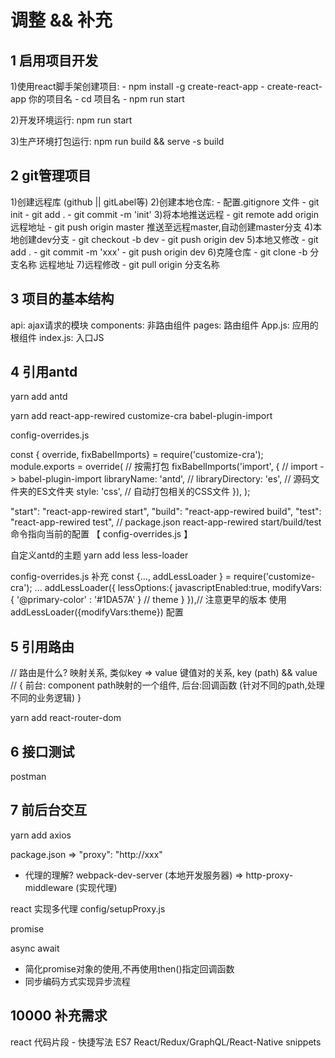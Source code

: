 # 调整 && 补充

## 1 启用项目开发
  1)使用react脚手架创建项目: 
    - npm install -g create-react-app
    - create-react-app 你的项目名
    - cd 项目名
    - npm run start 
  
  2)开发环境运行: npm run start

  3)生产环境打包运行: npm run build && serve -s build
## 2 git管理项目
  1)创建远程库 (github || gitLabel等)
  2)创建本地仓库:
    - 配置.gitignore 文件
    - git init 
    - git add .
    - git commit -m 'init'
  3)将本地推送远程
    - git remote add origin 远程地址
    - git push origin master 推送至远程master,自动创建master分支
  4)本地创建dev分支
    - git checkout -b dev
    - git push origin dev
  5)本地又修改
    - git add .
    - git commit -m 'xxx'
    - git push origin dev
  6)克隆仓库
    - git clone -b 分支名称 远程地址
  7)远程修改
    - git pull origin 分支名称
  
## 3 项目的基本结构 
  api: ajax请求的模块
  components: 非路由组件
  pages: 路由组件
  App.js: 应用的根组件
  index.js: 入口JS

## 4 引用antd

<!-- 下载antd$ -->
yarn add antd
<!-- 
react-app-rewired   作用是用来帮助你重写react脚手架配置
customize-cra       修改webpack的配置
babel-plugin-import 按需加载
-->
yarn add react-app-rewired customize-cra babel-plugin-import

<!-- 配置文件 -->
config-overrides.js 

const { override, fixBabelImports} = require('customize-cra');
module.exports = override(
  // 按需打包
  fixBabelImports('import', { // import -> babel-plugin-import 
    libraryName: 'antd', // 
    libraryDirectory: 'es', // 源码文件夹的ES文件夹
    style: 'css', // 自动打包相关的CSS文件
  }),
);

<!-- 修改package.json 打包指向按需配置文件-->
"start": "react-app-rewired start",
"build": "react-app-rewired build",
"test": "react-app-rewired test",
// package.json react-app-rewired start/build/test 命令指向当前的配置 【 config-overrides.js 】


<!-- antd -->
自定义antd的主题
yarn add less less-loader 

config-overrides.js 补充
const {..., addLessLoader } = require('customize-cra');
...
addLessLoader({
  lessOptions:{
    javascriptEnabled:true,
    modifyVars: { '@primary-color' : '#1DA57A' } // theme
  }
}),// 注意更早的版本 使用 addLessLoader({modifyVars:theme}) 配置 


## 5 引用路由

// 路由是什么? 映射关系, 类似key => value 键值对的关系, key (path) && value
// { 前台: component path映射的一个组件, 后台:回调函数 (针对不同的path,处理不同的业务逻辑) }

yarn add react-router-dom 


## 6 接口测试 
postman


## 7 前后台交互
yarn add axios

<!-- 代理 -->
package.json => 
"proxy": "http://xxx"

- 代理的理解?
webpack-dev-server (本地开发服务器) => http-proxy-middleware (实现代理)

react 实现多代理 
config/setupProxy.js


promise

async await  
- 简化promise对象的使用,不再使用then()指定回调函数
- 同步编码方式实现异步流程






## 10000 补充需求
react 代码片段 - 快捷写法
ES7 React/Redux/GraphQL/React-Native snippets
